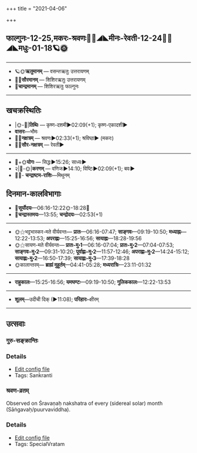 +++
title = "2021-04-06"

+++
## फाल्गुनः-12-25,मकरः-श्रवणः🌛🌌◢◣मीनः-रेवती-12-24🌌🌞◢◣मधुः-01-18🪐🌞
___________________
- 🪐🌞**ऋतुमानम्** — वसन्तऋतुः उत्तरायणम्
- 🌌🌞**सौरमानम्** — शिशिरऋतुः उत्तरायणम्
- 🌛**चान्द्रमानम्** — शिशिरऋतुः फाल्गुनः
___________________


## खचक्रस्थितिः
- |🌞-🌛|**तिथिः** — कृष्ण-दशमी►02:09(+1); कृष्ण-एकादशी►  
- **वासरः**—भौमः  
- 🌌🌛**नक्षत्रम्** — श्रवणः►02:33(+1); श्रविष्ठा► (मकरः)  
- 🌌🌞**सौर-नक्षत्रम्** — रेवती►  
___________________
- 🌛+🌞**योगः** — सिद्धः►15:26; साध्यः►  
- २|🌛-🌞|**करणम्** — वणिजः►14:10; विष्टिः►02:09(+1); बवः►  
- 🌌🌛- **चन्द्राष्टम-राशिः**—मिथुनम्  


## दिनमान-कालविभागाः
- 🌅**सूर्योदयः**—06:16-12:22🌞️-18:28🌇  
- 🌛**चन्द्रास्तमयः**—13:55; **चन्द्रोदयः**—02:53(+1)  
___________________
- 🌞⚝भट्टभास्कर-मते वीर्यवन्तः— **प्रातः**—06:16-07:47; **साङ्गवः**—09:19-10:50; **मध्याह्नः**—12:22-13:53; **अपराह्णः**—15:25-16:56; **सायाह्नः**—18:28-19:56  
- 🌞⚝सायण-मते वीर्यवन्तः— **प्रातः-मु॰1**—06:16-07:04; **प्रातः-मु॰2**—07:04-07:53; **साङ्गवः-मु॰2**—09:31-10:20; **पूर्वाह्णः-मु॰2**—11:57-12:46; **अपराह्णः-मु॰2**—14:24-15:12; **सायाह्णः-मु॰2**—16:50-17:39; **सायाह्णः-मु॰3**—17:39-18:28  
- 🌞कालान्तरम्— **ब्राह्मं मुहूर्तम्**—04:41-05:28; **मध्यरात्रिः**—23:11-01:32  
___________________
- **राहुकालः**—15:25-16:56; **यमघण्टः**—09:19-10:50; **गुलिककालः**—12:22-13:53  
___________________
- **शूलम्**—उदीची दिक् (►11:08); **परिहारः**–क्षीरम्  
___________________

## उत्सवाः
### गुरु-सङ्क्रान्तिः



### Details
- [Edit config file](https://github.com/sanskrit-coders/adyatithi/tree/master/time_focus/sankrAnti/description_only/guru-saGkrAntiH.toml)
- Tags: Sankranti


### श्रवण-व्रतम्

Observed on Śravaṇaḥ nakshatra of every (sidereal solar) month (Sāṅgavaḥ/puurvaviddha). 

### Details
- [Edit config file](https://github.com/sanskrit-coders/adyatithi/tree/master/general/sidereal_solar_month/nakshatra/00/22/zravaNa-vratam.toml)
- Tags: SpecialVratam


